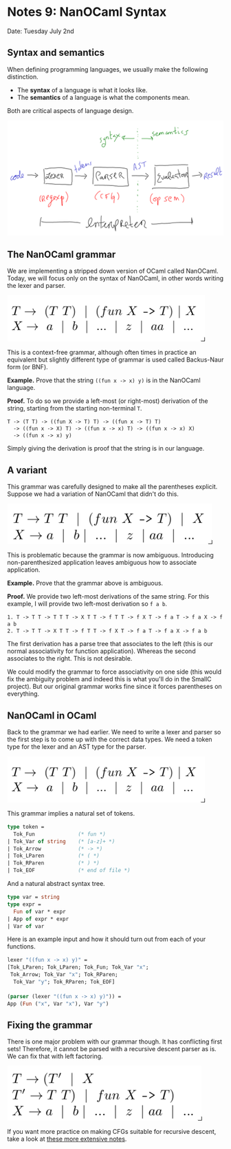 # Notes 9: NanOCaml Syntax

Date: Tuesday July 2nd

<!--- ADMIN: Quiz today. -->

<!--- TIME: 40 minutes -->

## Syntax and semantics

When defining programming languages, we usually make the following
distinction.

* The **syntax** of a language is what it looks like.
* The **semantics** of a language is what the components mean.

Both are critical aspects of language design.

![diagram](imgs/diagram.png)

## The NanOCaml grammar

We are implementing a stripped down version of OCaml called NanOCaml.
Today, we will focus only on the syntax of NanOCaml, in other words
writing the lexer and parser.

![CFG](imgs/grammar.png)

This is a context-free grammar, although often times in practice an
equivalent but slightly different type of grammar is used called
Backus-Naur form (or BNF).

**Example.** Prove that the string `((fun x -> x) y)` is in the
NanOCaml language.

**Proof.** To do so we provide a left-most (or right-most) derivation
of the string, starting from the starting non-terminal `T`.

```
T -> (T T) -> ((fun X -> T) T) -> ((fun x -> T) T)
  -> ((fun x -> X) T) -> ((fun x -> x) T) -> ((fun x -> x) X)
  -> ((fun x -> x) y)
```

Simply giving the derivation is proof that the string is in our
language.

## A variant

This grammar was carefully designed to make all the parentheses
explicit. Suppose we had a variation of NanOCaml that didn't do
this.

![CFG](imgs/amb.png)

This is problematic because the grammar is now ambiguous. Introducing
non-parenthesized application leaves ambiguous how to associate
application.

**Example.** Prove that the grammar above is ambiguous.

**Proof.** We provide two left-most derivations of the same string.
For this example, I will provide two left-most derivation so `f a b`.

```
1. T -> T T -> T T T -> X T T -> f T T -> f X T -> f a T -> f a X -> f a b
2. T -> T T -> X T T -> f T T -> f X T -> f a T -> f a X -> f a b
```

The first derivation has a parse tree that associates to the left
(this is our normal associativity for function application). Whereas
the second associates to the right. This is not desirable.

We could modify the grammar to force associativity on one side (this
would fix the ambiguity problem and indeed this is what you'll do in
the SmallC project). But our original grammar works fine since it
forces parentheses on everything.

## NanOCaml in OCaml

Back to the grammar we had earlier. We need to write a lexer and
parser so the first step is to come up with the correct data types.
We need a token type for the lexer and an AST type for the parser.

![CFG](imgs/grammar.png)

This grammar implies a natural set of tokens.

```ocaml
type token =
  Tok_Fun              (* fun *)
| Tok_Var of string    (* [a-z]+ *)
| Tok_Arrow            (* -> *)
| Tok_LParen           (* ( *)
| Tok_RParen           (* ) *)
| Tok_EOF              (* end of file *)
```

And a natural abstract syntax tree.

```ocaml
type var = string
type expr =
  Fun of var * expr
| App of expr * expr
| Var of var
```

Here is an example input and how it should turn out from each
of your functions.

```ocaml
lexer "((fun x -> x) y)" =
[Tok_LParen; Tok_LParen; Tok_Fun; Tok_Var "x";
 Tok_Arrow; Tok_Var "x"; Tok_RParen;
  Tok_Var "y"; Tok_RParen; Tok_EOF]

(parser (lexer "((fun x -> x) y)")) =
App (Fun ("x", Var "x"), Var "y")
```

## Fixing the grammar

There is one major problem with our grammar though. It has
conflicting first sets! Therefore, it cannot be parsed with
a recursive descent parser as is. We can fix that with
left factoring.

![CFG](imgs/factored_grammar.png)

If you want more practice on making CFGs suitable for
recursive descent, take a look at
[these more extensive notes](http://camoy.name/words/descent).

<!--- TIME: 40 minutes -->
<!--- CUE: Have students work on the graded exercise. -->
